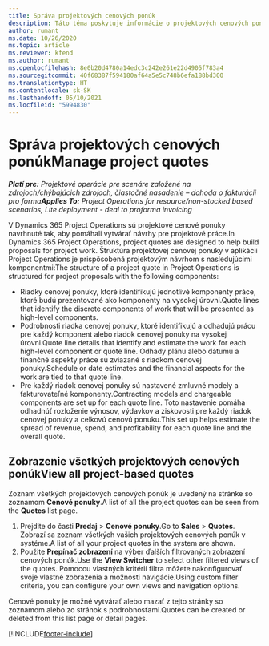 ```yaml
---
title: Správa projektových cenových ponúk
description: Táto téma poskytuje informácie o projektových cenových ponukách.
author: rumant
ms.date: 10/26/2020
ms.topic: article
ms.reviewer: kfend
ms.author: rumant
ms.openlocfilehash: 8e0b20d4780a14edc3c242e261e22d4905f783a4
ms.sourcegitcommit: 40f68387f594180af64a5e5c748b6efa188bd300
ms.translationtype: HT
ms.contentlocale: sk-SK
ms.lasthandoff: 05/10/2021
ms.locfileid: "5994830"
---
```

# <a name="manage-project-quotes"></a><span data-ttu-id="47100-103">Správa projektových cenových ponúk</span><span class="sxs-lookup"><span data-stu-id="47100-103">Manage project quotes</span></span>

<span data-ttu-id="47100-104">_**Platí pre:** Projektové operácie pre scenáre založené na zdrojoch/chýbajúcich zdrojoch, čiastočné nasadenie – dohoda o fakturácii pro forma_</span><span class="sxs-lookup"><span data-stu-id="47100-104">_**Applies To:** Project Operations for resource/non-stocked based scenarios, Lite deployment - deal to proforma invoicing_</span></span>

<span data-ttu-id="47100-105">V Dynamics 365 Project Operations sú projektové cenové ponuky navrhnuté tak, aby pomáhali vytvárať návrhy pre projektové práce.</span><span class="sxs-lookup"><span data-stu-id="47100-105">In Dynamics 365 Project Operations, project quotes are designed to help build proposals for project work.</span></span> <span data-ttu-id="47100-106">Štruktúra projektovej cenovej ponuky v aplikácii Project Operations je prispôsobená projektovým návrhom s nasledujúcimi komponentmi:</span><span class="sxs-lookup"><span data-stu-id="47100-106">The structure of a project quote in Project Operations is structured for project proposals with the following components:</span></span>

  - <span data-ttu-id="47100-107">Riadky cenovej ponuky, ktoré identifikujú jednotlivé komponenty práce, ktoré budú prezentované ako komponenty na vysokej úrovni.</span><span class="sxs-lookup"><span data-stu-id="47100-107">Quote lines that identify the discrete components of work that will be presented as high-level components.</span></span>
  - <span data-ttu-id="47100-108">Podrobnosti riadka cenovej ponuky, ktoré identifikujú a odhadujú prácu pre každý komponent alebo riadok cenovej ponuky na vysokej úrovni.</span><span class="sxs-lookup"><span data-stu-id="47100-108">Quote line details that identify and estimate the work for each high-level component or quote line.</span></span> <span data-ttu-id="47100-109">Odhady plánu alebo dátumu a finančné aspekty práce sú zviazané s riadkom cenovej ponuky.</span><span class="sxs-lookup"><span data-stu-id="47100-109">Schedule or date estimates and the financial aspects for the work are tied to that quote line.</span></span>
  - <span data-ttu-id="47100-110">Pre každý riadok cenovej ponuky sú nastavené zmluvné modely a fakturovateľné komponenty.</span><span class="sxs-lookup"><span data-stu-id="47100-110">Contracting models and chargeable components are set up for each quote line.</span></span> <span data-ttu-id="47100-111">Toto nastavenie pomáha odhadnúť rozloženie výnosov, výdavkov a ziskovosti pre každý riadok cenovej ponuky a celkovú cenovú ponuku.</span><span class="sxs-lookup"><span data-stu-id="47100-111">This set up helps estimate the spread of revenue, spend, and profitability for each quote line and the overall quote.</span></span>

## <a name="view-all-project-based-quotes"></a><span data-ttu-id="47100-112">Zobrazenie všetkých projektových cenových ponúk</span><span class="sxs-lookup"><span data-stu-id="47100-112">View all project-based quotes</span></span>

<span data-ttu-id="47100-113">Zoznam všetkých projektových cenových ponúk je uvedený na stránke so zoznamom **Cenové ponuky**.</span><span class="sxs-lookup"><span data-stu-id="47100-113">A list of all the project quotes can be seen from the **Quotes** list page.</span></span> 

1. <span data-ttu-id="47100-114">Prejdite do časti **Predaj** > **Cenové ponuky**.</span><span class="sxs-lookup"><span data-stu-id="47100-114">Go to **Sales** > **Quotes**.</span></span> <span data-ttu-id="47100-115">Zobrazí sa zoznam všetkých vašich projektových cenových ponúk v systéme.</span><span class="sxs-lookup"><span data-stu-id="47100-115">A list of all your project quotes in the system are shown.</span></span> 
2. <span data-ttu-id="47100-116">Použite **Prepínač zobrazení** na výber ďalších filtrovaných zobrazení cenových ponúk.</span><span class="sxs-lookup"><span data-stu-id="47100-116">Use the **View Switcher** to select other filtered views of the quotes.</span></span> <span data-ttu-id="47100-117">Pomocou vlastných kritérií filtra môžete nakonfigurovať svoje vlastné zobrazenia a možnosti navigácie.</span><span class="sxs-lookup"><span data-stu-id="47100-117">Using custom filter criteria, you can configure your own views and navigation options.</span></span>

<span data-ttu-id="47100-118">Cenové ponuky je možné vytvárať alebo mazať z tejto stránky so zoznamom alebo zo stránok s podrobnosťami.</span><span class="sxs-lookup"><span data-stu-id="47100-118">Quotes can be created or deleted from this list page or detail pages.</span></span>


[!INCLUDE[footer-include](../../includes/footer-banner.md)]